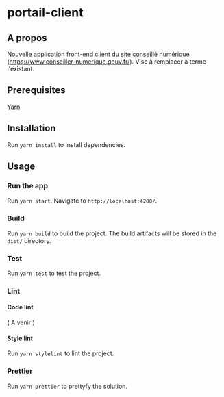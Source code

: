 # portail-client

## A propos

Nouvelle application front-end client du site conseillé numérique (https://www.conseiller-numerique.gouv.fr/).
Vise à remplacer à terme l'existant.

## Prerequisites

[Yarn](https://yarnpkg.com/)

## Installation

Run `yarn install` to install dependencies.

## Usage

### Run the app

Run `yarn start`. Navigate to `http://localhost:4200/`.

### Build

Run `yarn build` to build the project. The build artifacts will be stored in the `dist/` directory.

### Test

Run `yarn test` to test the project.

### Lint

#### Code lint

( A venir )

#### Style lint

Run `yarn stylelint` to lint the project.

### Prettier

Run `yarn prettier` to prettyfy the solution.
